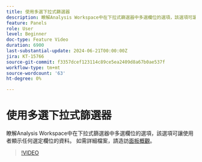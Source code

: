 ```yaml
---
title: 使用多選下拉式篩選器
description: 瞭解Analysis Workspace中在下拉式篩選器中多選欄位的選項，該選項可讓使用者顯示任何選定欄位的資料。
feature: Panels
role: User
level: Beginner
doc-type: Feature Video
duration: 6900
last-substantial-update: 2024-06-21T00:00:00Z
jira: KT-15766
source-git-commit: f3357dcef123114c89ce5ea2409d8a67b0ae537f
workflow-type: tm+mt
source-wordcount: '63'
ht-degree: 0%

---
```



# 使用多選下拉式篩選器

瞭解Analysis Workspace中在下拉式篩選器中多選欄位的選項，該選項可讓使用者顯示任何選定欄位的資料。 如需詳細檔案，請造訪[面板概觀](https://experienceleague.adobe.com/en/docs/analytics/analyze/analysis-workspace/panels/panels#static-drop-down-segments)。

>[!VIDEO](https://video.tv.adobe.com/v/3430412/?learn=on)
